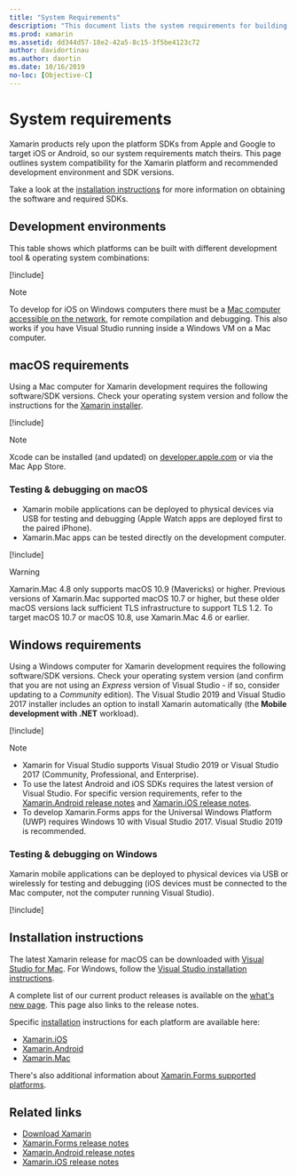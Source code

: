 ```yaml
---
title: "System Requirements"
description: "This document lists the system requirements for building apps with Xamarin on both Mac and Windows computers. It also links to installation instructions."
ms.prod: xamarin
ms.assetid: dd344d57-18e2-42a5-8c15-3f5be4123c72
author: davidortinau
ms.author: daortin
ms.date: 10/16/2019
no-loc: [Objective-C]
---
```

# System requirements

Xamarin products rely upon the platform SDKs from Apple and Google to
target iOS or Android, so our system requirements match theirs. This page
outlines system compatibility for the Xamarin platform and recommended
development environment and SDK versions.

Take a look at the [installation instructions](#installation-instructions)
for more information on obtaining the software and required SDKs.

## Development environments

This table shows which platforms can be built with different
development tool & operating system combinations:

[!include[](~/cross-platform/includes/development-environment.md)]

> [!NOTE]
> To develop for iOS on Windows computers there must be a
> [Mac computer accessible on the network](~/ios/get-started/installation/windows/connecting-to-mac/index.md),
> for remote compilation and debugging. This also works if you have Visual Studio
> running inside a Windows VM on a Mac computer.

## macOS requirements

Using a Mac computer for Xamarin development requires the following software/SDK versions. Check
your operating system version and follow the instructions for the [Xamarin installer](#installation-instructions).

[!include[](~/cross-platform/includes/macos-requirements.md)]

> [!NOTE]
> Xcode can be installed (and updated) on
>[developer.apple.com](https://developer.apple.com/xcode/download/) or via the Mac App Store.

### Testing & debugging on macOS

- Xamarin mobile applications can be deployed to physical devices via USB
for testing and debugging (Apple Watch apps are deployed first to the
paired iPhone).
- Xamarin.Mac apps can be tested directly on the development computer.

[!include[](~/cross-platform/includes/macos-testing.md)]

> [!WARNING]
> Xamarin.Mac 4.8 only supports macOS 10.9 (Mavericks) or higher.
> Previous versions of Xamarin.Mac supported macOS 10.7 or higher, but
> these older macOS versions lack sufficient TLS infrastructure to support
> TLS 1.2. To target macOS 10.7 or macOS 10.8, use Xamarin.Mac 4.6 or
> earlier.

## Windows requirements

Using a Windows computer for Xamarin development requires the following software/SDK versions.
Check your operating system version (and confirm that you are not using an *Express* version of
Visual Studio - if so, consider updating to a *Community* edition).
The Visual Studio 2019 and Visual Studio 2017 installer includes an option to install Xamarin automatically (the **Mobile development with .NET** workload).

[!include[](~/cross-platform/includes/windows-requirements.md)]

> [!NOTE]
>
> - Xamarin for Visual Studio supports Visual Studio 2019 or Visual Studio 2017 (Community, Professional, and Enterprise).
> - To use the latest Android and iOS SDKs requires the latest version of Visual Studio. For specific version requirements, refer to the  [Xamarin.Android release notes](/xamarin/android/release-notes/) and [Xamarin.iOS release notes](/xamarin/ios/release-notes/).
> - To develop Xamarin.Forms apps for the Universal Windows Platform (UWP) requires
>   Windows 10 with Visual Studio 2017. Visual Studio 2019 is recommended.

### Testing & debugging on Windows

Xamarin mobile applications can be deployed to physical devices via USB
or wirelessly for testing and debugging (iOS devices must be connected to
the Mac computer, not the computer running Visual Studio).

[!include[](~/cross-platform/includes/windows-testing.md)]

## Installation instructions

The latest Xamarin release for macOS can be downloaded with [Visual Studio for Mac](/visualstudio/mac/installation). For Windows,
follow the [Visual Studio installation instructions](/visualstudio/install/install-visual-studio).

A complete list of our current product releases is available on the
[what's new page](~/whats-new/index.yml). This
page also links to the release notes.

Specific [installation](~/get-started/installation/index.md) instructions for each platform are available here:

- [Xamarin.iOS](~/ios/get-started/installation/index.md)
- [Xamarin.Android](~/android/get-started/installation/index.md)
- [Xamarin.Mac](~/mac/get-started/installation.md)

There's also additional information about
[Xamarin.Forms supported platforms](~/get-started/supported-platforms.md).

## Related links

- [Download Xamarin](https://visualstudio.microsoft.com/xamarin/)
- [Xamarin.Forms release notes](/xamarin/xamarin-forms/release-notes/)
- [Xamarin.Android release notes](/xamarin/android/release-notes/)
- [Xamarin.iOS release notes](/xamarin/ios/release-notes/)